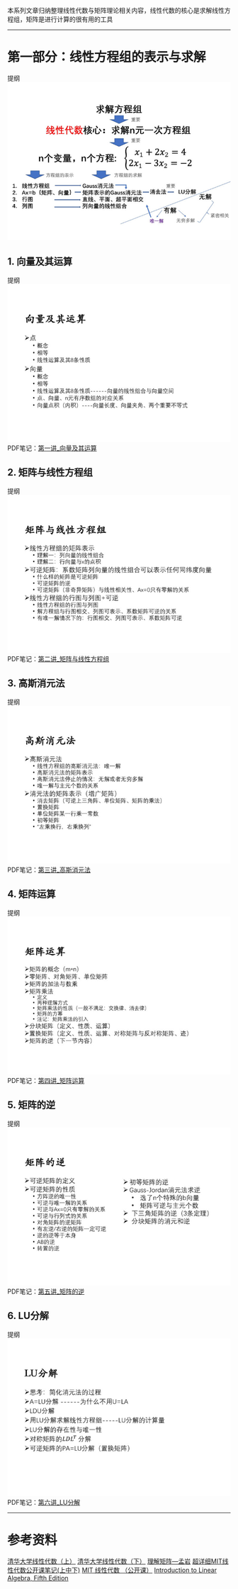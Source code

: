 本系列文章归纳整理线性代数与矩阵理论相关内容，线性代数的核心是求解线性方程组，矩阵是进行计算的很有用的工具

---------------------------------------------------------------------

# 第一部分：线性方程组的表示与求解
提纲
![提纲](提纲1.jpg)

## 1. 向量及其运算
提纲
![图1](jpeg1.jpg)
PDF笔记：[第一讲_向量及其运算](第一讲_向量及其运算.pdf)

## 2. 矩阵与线性方程组
提纲
![图2](jpeg2.jpg)
PDF笔记：[第二讲_矩阵与线性方程组](第二讲_矩阵与线性方程组.pdf)

## 3. 高斯消元法
提纲
![图3](jpeg3.jpg)
PDF笔记：[第三讲_高斯消元法](第三讲_高斯消元法.pdf)

## 4. 矩阵运算
提纲
![图4](jpeg4.jpg)
PDF笔记：[第四讲_矩阵运算](第四讲_矩阵运算.pdf)

## 5. 矩阵的逆
提纲
![图5](jpeg5.jpg)
PDF笔记：[第五讲_矩阵的逆](第五讲_矩阵的逆.pdf)

## 6. LU分解
提纲
![图6](jpeg6.jpg)
PDF笔记：[第六讲_LU分解](第六讲_LU分解.pdf)

-----------------------------------------------

# 参考资料
[清华大学线性代数（上）](http://www.xuetangx.com/courses/course-v1:TsinghuaX+10421094X_2015_2+sp/courseware/76976b23e6b24131a5fc9b5e3426e573/b45d1e9e41e14ff89721ede4c3547978/)
[清华大学线性代数（下）](http://www.xuetangx.com/courses/course-v1:TsinghuaX+10421102x_2015_T2+sp/courseware/89d32b8cb2fd4c30a0e5c52943048db8/7ed96e1911634f27b3c43eeaee5950ac/)
[理解矩阵—孟岩](https://blog.csdn.net/myan/article/details/647511)
[超详细MIT线性代数公开课笔记(上中下)](https://wenku.baidu.com/view/daac42a977eeaeaad1f34693daef5ef7ba0d129a.html)
[MIT 线性代数 （公开课）](http://open.163.com/special/opencourse/daishu.html)
[Introduction to Linear Algebra, Fifth Edition](http://math.mit.edu/~gs/linearalgebra/)
